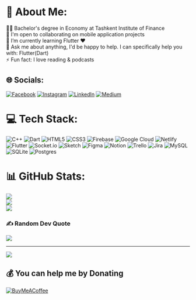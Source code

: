 # 💫 About Me:
👨‍🎓 Bachelor's degree in Economy at Tashkent Institute of Finance<br>🤝 I'm open to collaborating on mobile application projects<br>🌱 I’m currently learning Flutter ❤️<br>💬 Ask me about anything, I'd be happy to help. I can specifically help you with: Flutter(Dart)<br>⚡ Fun fact: I love reading & podcasts


## 🌐 Socials:
[![Facebook](https://img.shields.io/badge/Facebook-%231877F2.svg?logo=Facebook&logoColor=white)](https://facebook.com/https://www.facebook.com/profile.php?id=100069131960760) [![Instagram](https://img.shields.io/badge/Instagram-%23E4405F.svg?logo=Instagram&logoColor=white)](https://instagram.com/donik_mcc) [![LinkedIn](https://img.shields.io/badge/LinkedIn-%230077B5.svg?logo=linkedin&logoColor=white)](https://linkedin.com/in/https://doniyor-ashiraliyev-006856226/) [![Medium](https://img.shields.io/badge/Medium-12100E?logo=medium&logoColor=white)](https://medium.com/@ashuraliyev05doniyor) 

# 💻 Tech Stack:
![C++](https://img.shields.io/badge/c++-%2300599C.svg?style=plastic&logo=c%2B%2B&logoColor=white) ![Dart](https://img.shields.io/badge/dart-%230175C2.svg?style=plastic&logo=dart&logoColor=white) ![HTML5](https://img.shields.io/badge/html5-%23E34F26.svg?style=plastic&logo=html5&logoColor=white) ![CSS3](https://img.shields.io/badge/css3-%231572B6.svg?style=plastic&logo=css3&logoColor=white) ![Firebase](https://img.shields.io/badge/firebase-%23039BE5.svg?style=plastic&logo=firebase) ![Google Cloud](https://img.shields.io/badge/Google%20Cloud-%234285F4.svg?style=plastic&logo=google-cloud&logoColor=white) ![Netlify](https://img.shields.io/badge/netlify-%23000000.svg?style=plastic&logo=netlify&logoColor=#00C7B7) ![Flutter](https://img.shields.io/badge/Flutter-%2302569B.svg?style=plastic&logo=Flutter&logoColor=white) ![Socket.io](https://img.shields.io/badge/Socket.io-black?style=plastic&logo=socket.io&badgeColor=010101) ![Sketch](https://img.shields.io/badge/Sketch-FFB387?style=plastic&logo=sketch&logoColor=black) 	![Figma](https://img.shields.io/badge/figma-%23F24E1E.svg?style=plastic&logo=figma&logoColor=white) ![Notion](https://img.shields.io/badge/Notion-%23000000.svg?style=plastic&logo=notion&logoColor=white) ![Trello](https://img.shields.io/badge/Trello-%23026AA7.svg?style=plastic&logo=Trello&logoColor=white) ![Jira](https://img.shields.io/badge/jira-%230A0FFF.svg?style=plastic&logo=jira&logoColor=white) ![MySQL](https://img.shields.io/badge/mysql-%2300f.svg?style=plastic&logo=mysql&logoColor=white) ![SQLite](https://img.shields.io/badge/sqlite-%2307405e.svg?style=plastic&logo=sqlite&logoColor=white) ![Postgres](https://img.shields.io/badge/postgres-%23316192.svg?style=plastic&logo=postgresql&logoColor=white)
# 📊 GitHub Stats:
![](https://github-readme-stats.vercel.app/api?username=DoniyorAshiraliyev&theme=dark&hide_border=false&include_all_commits=true&count_private=false)<br/>
![](https://github-readme-streak-stats.herokuapp.com/?user=DoniyorAshiraliyev&theme=dark&hide_border=false)<br/>
![](https://github-readme-stats.vercel.app/api/top-langs/?username=DoniyorAshiraliyev&theme=dark&hide_border=false&include_all_commits=true&count_private=false&layout=compact)

### ✍️ Random Dev Quote
![](https://quotes-github-readme.vercel.app/api?type=horizontal&theme=radical)

---
[![](https://visitcount.itsvg.in/api?id=DoniyorAshiraliyev&icon=0&color=0)](https://visitcount.itsvg.in)

  ## 💰 You can help me by Donating
  [![BuyMeACoffee](https://img.shields.io/badge/Buy%20Me%20a%20Coffee-ffdd00?style=for-the-badge&logo=buy-me-a-coffee&logoColor=black)](https://buymeacoffee.com/doniyor) 

  
<!-- Proudly created with GPRM ( https://gprm.itsvg.in ) -->
